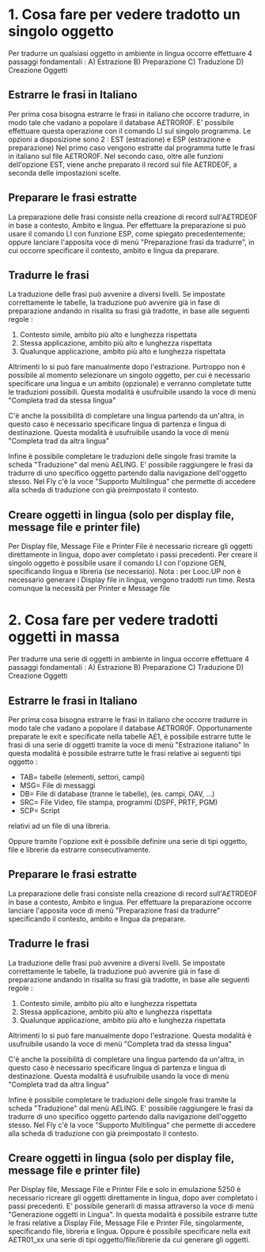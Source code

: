 # 1. Cosa fare per vedere tradotto un singolo oggetto

Per tradurre un qualsiasi oggetto in ambiente in lingua occorre effettuare 4 passaggi fondamentali : 
A) Estrazione
B) Preparazione
C) Traduzione
D) Creazione Oggetti

## Estrarre le frasi in Italiano

Per prima cosa bisogna estrarre le frasi in italiano che occorre tradurre, in modo tale che vadano a popolare il database A£TROR0F.
E' possibile effettuare questa operazione con il comando LI sul singolo programma.
Le opzioni a disposizione sono 2 :  EST (estrazione) e ESP (estrazione e preparazione)
Nel primo caso vengono estratte dal programma tutte le frasi in italiano sul file A£TROR0F.
Nel secondo caso, oltre alle funzioni dell'opzione EST, viene anche preparato il record sul file A£TRDE0F, a seconda delle impostazioni scelte.

## Preparare le frasi estratte

La preparazione delle frasi consiste nella creazione di record sull'A£TRDE0F in base a contesto, Ambito e lingua.
Per effettuare la preparazione si può usare il comando LI con funzione ESP, come spiegato precedentemente;
oppure lanciare l'apposita voce di menù "Preparazione frasi da tradurre", in cui occorre specificare il contesto, ambito e lingua da preparare.

## Tradurre le frasi

La traduzione delle frasi può avvenire a diversi livelli.
Se impostate correttamente le tabelle, la traduzione può avvenire già in fase di preparazione andando in risalita su frasi già tradotte, in base alle seguenti regole : 
1. Contesto simile, ambito più alto e lunghezza rispettata
2. Stessa applicazione, ambito più alto e lunghezza rispettata
3. Qualunque applicazione, ambito più alto e lunghezza rispettata

Altrimenti lo si può fare manualmente dopo l'estrazione.
Purtroppo non è possibile al momento selezionare un singolo oggetto, per cui è necessario specificare una lingua e un ambito (opzionale) e verranno completate tutte le traduzioni possibili.
Questa modalità è usufruibile usando la voce di menù "Completa trad da stessa lingua"

C'è anche la possibilità di completare una lingua partendo da un'altra, in questo caso è necessario specificare lingua di partenza e lingua di destinazione.
Questa modalità è usufruibile usando la voce di menù "Completa trad da altra lingua"

Infine è possibile completare le traduzioni delle singole frasi tramite la scheda "Traduzione" dal menù A£LING.
E' possibile raggiungere le frasi da tradurre di uno specifico oggetto partendo dalla navigazione dell'oggetto stesso.
Nel Fly c'è la voce "Supporto Multilingua" che permette di accedere alla scheda di traduzione con già preimpostato il contesto.


## Creare oggetti in lingua (solo per display file, message file e printer file)
Per Display file, Message File e Printer File è necessario ricreare gli oggetti direttamente in lingua, dopo aver completato i passi precedenti.
Per creare il singolo oggetto è possibile usare il comando LI con l'opzione GEN, specificando lingua e libreria (se necessario).
Nota :  per Looc.UP non è necessario generare i Display file in lingua, vengono tradotti run time.
      Resta comunque la necessità per Printer e Message file

# 2. Cosa fare per vedere tradotti oggetti in massa

Per tradurre una serie di oggetti in ambiente in lingua occorre effettuare 4 passaggi fondamentali : 
A) Estrazione
B) Preparazione
C) Traduzione
D) Creazione Oggetti

## Estrarre le frasi in Italiano

Per prima cosa bisogna estrarre le frasi in italiano che occorre tradurre in modo tale che vadano a popolare il database A£TROR0F.
Opportunamente preparate le exit e specificate nella tabelle A£1, è possibile estrarre tutte le frasi di una serie di oggetti tramite la voce di menù "Estrazione italiano"
In questa modalità è possibile estrarre tutte le frasi relative ai seguenti tipi oggetto : 
* TAB= tabelle (elementi, settori, campi)
* MSG= File di messaggi
* DB= File di database (tranne le tabelle), (es. campi, OAV, ...)
* SRC= File Video, file stampa, programmi (DSPF, PRTF, PGM)
* SCP= Script

relativi ad un file di una libreria.

Oppure tramite l'opzione exit è possibile definire una serie di tipi oggetto, file e librerie da estrarre consecutivamente.

## Preparare le frasi estratte

La preparazione delle frasi consiste nella creazione di record sull'A£TRDE0F in base a contesto, Ambito e lingua.
Per effettuare la preparazione occorre lanciare l'apposita voce di menù "Preparazione frasi da tradurre" specificando il contesto, ambito e lingua da preparare.

## Tradurre le frasi

La traduzione delle frasi può avvenire a diversi livelli.
Se impostate correttamente le tabelle, la traduzione può avvenire già in fase di preparazione andando in risalita su frasi già tradotte, in base alle seguenti regole : 
1. Contesto simile, ambito più alto e lunghezza rispettata
2. Stessa applicazione, ambito più alto e lunghezza rispettata
3. Qualunque applicazione, ambito più alto e lunghezza rispettata

Altrimenti lo si può fare manualmente dopo l'estrazione.
Questa modalità è usufruibile usando la voce di menù "Completa trad da stessa lingua"

C'è anche la possibilità di completare una lingua partendo da un'altra, in questo caso è necessario specificare lingua di partenza e lingua di destinazione.
Questa modalità è usufruibile usando la voce di menù "Completa trad da altra lingua"

Infine è possibile completare le traduzioni delle singole frasi tramite la scheda "Traduzione" dal menù A£LING.
E' possibile raggiungere le frasi da tradurre di uno specifico oggetto partendo dalla navigazione dell'oggetto stesso. Nel Fly c'è la voce "Supporto Multilingua" che permette di accedere alla scheda di traduzione con già preimpostato il contesto.


## Creare oggetti in lingua (solo per display file, message file e printer file)
Per Display file, Message File e Printer File e solo in emulazione 5250 è necessario ricreare gli oggetti direttamente in lingua, dopo aver completato i passi precedenti.
E' possibile generarli di massa attraverso la voce di menù "Generazione oggetti in Lingua".
In questa modalità è possibile estrarre tutte le frasi relative a Display File, Message File e Printer File, singolarmente, specificando file, libreria e lingua.
Oppure è possibile specificare nella exit A£TR01_xx una serie di tipi oggetto/file/librerie da cui generare gli oggetti.

